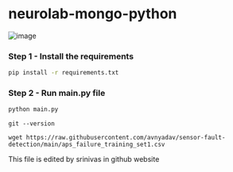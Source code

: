 # neurolab-mongo-python

![image](https://user-images.githubusercontent.com/57321948/196933065-4b16c235-f3b9-4391-9cfe-4affcec87c35.png)

### Step 1 - Install the requirements

```bash
pip install -r requirements.txt
```

### Step 2 - Run main.py file

```bash
python main.py
```
```
git --version
```
```
wget https://raw.githubusercontent.com/avnyadav/sensor-fault-detection/main/aps_failure_training_set1.csv
```
This file is edited by srinivas in github website

